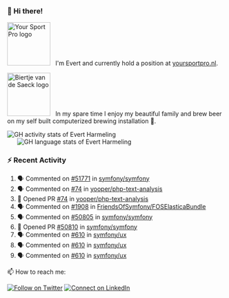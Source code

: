 ### :wave: Hi there!

<a href="https://yoursportpro.nl/"><img src="https://yoursportpro.nl/assets/images/logo-bimi.svg" height="100" alt="Your Sport Pro logo"/></a> <span>&nbsp;&nbsp;I'm Evert and currently hold a position at [yoursportpro.nl](https://yoursportpro.nl).</span>

<a href="https://untappd.com/desaeck"><img src="https://assets.untappd.com/site/brewery_logos/brewery-196326_e91b6.jpeg" height="100" alt="Biertje van de Saeck logo"/></a> <span>&nbsp;&nbsp;In my spare time I enjoy my beautiful family and brew beer on my self built computerized brewing installation 🍺.</span>

<span style="margin-top: 6px;">
  <a style="all: unset;" href="https://github.com/anuraghazra/github-readme-stats">
    <img align="top" src="https://github-readme-stats.vercel.app/api?username=evertharmeling&show_icons=true&include_all_commits=true&theme=transparent&title_color=adbbc9&text_color=adbbc9&icon_color=619adc" alt="GH activity stats of Evert Harmeling" />
  </a>
</span>

<span style="position: relative; left: 23px;">
  <a style="all: unset;" href="https://github.com/anuraghazra/github-readme-stats">
    <img align="top" src="https://github-readme-stats.vercel.app/api/top-langs/?username=evertharmeling&theme=transparent&layout=compact&title_color=adbbc9&text_color=adbbc9&icon_color=619adc"  alt="GH language stats of Evert Harmeling"/>
  </a>
</span>

### :zap: Recent Activity

<!--START_SECTION:activity-->
1. 🗣 Commented on [#51771](https://github.com/symfony/symfony/pull/51771#issuecomment-1738799686) in [symfony/symfony](https://github.com/symfony/symfony)
2. 🗣 Commented on [#74](https://github.com/yooper/php-text-analysis/pull/74#issuecomment-1733144942) in [yooper/php-text-analysis](https://github.com/yooper/php-text-analysis)
3. 💪 Opened PR [#74](https://github.com/yooper/php-text-analysis/pull/74) in [yooper/php-text-analysis](https://github.com/yooper/php-text-analysis)
4. 🗣 Commented on [#1908](https://github.com/FriendsOfSymfony/FOSElasticaBundle/pull/1908#issuecomment-1612638502) in [FriendsOfSymfony/FOSElasticaBundle](https://github.com/FriendsOfSymfony/FOSElasticaBundle)
5. 🗣 Commented on [#50805](https://github.com/symfony/symfony/issues/50805#issuecomment-1611348244) in [symfony/symfony](https://github.com/symfony/symfony)
6. 💪 Opened PR [#50810](https://github.com/symfony/symfony/pull/50810) in [symfony/symfony](https://github.com/symfony/symfony)
7. 🗣 Commented on [#610](https://github.com/symfony/ux/issues/610) in [symfony/ux](https://github.com/symfony/ux)
8. 🗣 Commented on [#610](https://github.com/symfony/ux/issues/610) in [symfony/ux](https://github.com/symfony/ux)
9. 🗣 Commented on [#610](https://github.com/symfony/ux/issues/610) in [symfony/ux](https://github.com/symfony/ux)
<!--END_SECTION:activity-->

<!--
**evertharmeling/evertharmeling** is a ✨ _special_ ✨ repository because its `README.md` (this file) appears on your GitHub profile.

Here are some ideas to get you started:

- 🔭 I’m currently working on ...
- 🌱 I’m currently learning ...
- 👯 I’m looking to collaborate on ...
- 🤔 I’m looking for help with ...
- 💬 Ask me about ...
- 📫 How to reach me: ...
- 😄 Pronouns: ...
- ⚡ Fun fact: ...
-->

📫 How to reach me:

[![Follow on Twitter](https://img.shields.io/badge/--twitter?label=Twitter&logo=Twitter&style=social)](https://twitter.com/evertjes) [![Connect on LinkedIn](https://img.shields.io/badge/--linkedin?label=LinkedIn&logo=LinkedIn&style=social)](https://www.linkedin.com/in/evertharmeling)
